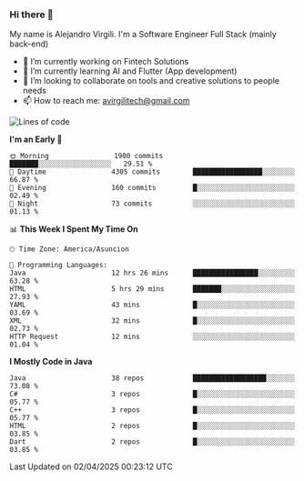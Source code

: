 ### Hi there 👋

My name is Alejandro Virgili. I'm a Software Engineer Full Stack (mainly back-end)


- 🔭 I’m currently working on Fintech Solutions
- 🌱 I’m currently learning AI and Flutter (App development)
- 👯 I’m looking to collaborate on tools and creative solutions to people needs
- 📫 How to reach me: avirgilitech@gmail.com
  
<!--START_SECTION:waka-->
![Lines of code](https://img.shields.io/badge/From%20Hello%20World%20I%27ve%20Written-732.9%20thousand%20lines%20of%20code-blue)

**I'm an Early 🐤** 

```text
🌞 Morning                1900 commits        ███████░░░░░░░░░░░░░░░░░░   29.51 % 
🌆 Daytime                4305 commits        █████████████████░░░░░░░░   66.87 % 
🌃 Evening                160 commits         █░░░░░░░░░░░░░░░░░░░░░░░░   02.49 % 
🌙 Night                  73 commits          ░░░░░░░░░░░░░░░░░░░░░░░░░   01.13 % 
```


📊 **This Week I Spent My Time On** 

```text
🕑︎ Time Zone: America/Asuncion

💬 Programming Languages: 
Java                     12 hrs 26 mins      ████████████████░░░░░░░░░   63.28 % 
HTML                     5 hrs 29 mins       ███████░░░░░░░░░░░░░░░░░░   27.93 % 
YAML                     43 mins             █░░░░░░░░░░░░░░░░░░░░░░░░   03.69 % 
XML                      32 mins             █░░░░░░░░░░░░░░░░░░░░░░░░   02.73 % 
HTTP Request             12 mins             ░░░░░░░░░░░░░░░░░░░░░░░░░   01.04 % 
```

**I Mostly Code in Java** 

```text
Java                     38 repos            ██████████████████░░░░░░░   73.08 % 
C#                       3 repos             █░░░░░░░░░░░░░░░░░░░░░░░░   05.77 % 
C++                      3 repos             █░░░░░░░░░░░░░░░░░░░░░░░░   05.77 % 
HTML                     2 repos             █░░░░░░░░░░░░░░░░░░░░░░░░   03.85 % 
Dart                     2 repos             █░░░░░░░░░░░░░░░░░░░░░░░░   03.85 % 
```




 Last Updated on 02/04/2025 00:23:12 UTC
<!--END_SECTION:waka-->
